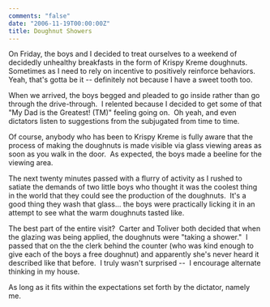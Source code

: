 ```yaml
---
comments: "false"
date: "2006-11-19T00:00:00Z"
title: Doughnut Showers
---
```

On Friday, the boys and I decided to treat ourselves to a weekend of decidedly unhealthy breakfasts in the form of Krispy Kreme doughnuts.  Sometimes as I need to rely on incentive to positively reinforce behaviors.  Yeah, that's gotta be it -- definitely not because I have a sweet tooth too.

When we arrived, the boys begged and pleaded to go inside rather than go through the drive-through.  I relented because I decided to get some of that "My Dad is the Greatest! (TM)" feeling going on.  Oh yeah, and even dictators listen to suggestions from the subjugated from time to time.

Of course, anybody who has been to Krispy Kreme is fully aware that the process of making the doughnuts is made visible via glass viewing areas as soon as you walk in the door.  As expected, the boys made a beeline for the viewing area.

The next twenty minutes passed with a flurry of activity as I rushed to satiate the demands of two little boys who thought it was the coolest thing in the world that they could see the production of the doughnuts.  It's a good thing they wash that glass... the boys were practically licking it in an attempt to see what the warm doughnuts tasted like.

The best part of the entire visit?  Carter and Toliver both decided that when the glazing was being applied, the doughnuts were "taking a shower."  I passed that on the the clerk behind the counter (who was kind enough to give each of the boys a free doughnut) and apparently she's never heard it described like that before.  I truly wasn't surprised --  I encourage alternate thinking in my house.

As long as it fits within the expectations set forth by the dictator, namely me.

